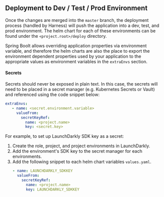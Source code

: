 ## Deployment to Dev / Test / Prod Environment

Once the changes are merged into the `master` branch, the deployment process (handled by Harness) will push the application
into a dev, test, and prod environment. The helm chart for each of these environments can be found under
the `<project.root>/deploy` directory.

Spring Boolt allows overriding application properties via environment variable, and therefore the helm charts
are also the place to export the environment dependent properties used by your application
to the appropriate values as environment variables in the `extraEnvs` section.

#### Secrets
Secrets should never be exposed in plain text. In this case, the secrets will need to be placed in a secret manager
(e.g. Kubernetes Secrets or Vault) and referenced using the code snippet below:

```yaml
extraEnvs:
   - name: <secret.environment.variable>
     valueFrom:
       secretKeyRef:
         name: <project.name>
         key: <secret.key>
```

For example, to set up LaunchDarkly SDK key as a secret:
1. Create the role, project, and project environments in LaunchDarkly.
2. Add the environment's SDK key to the secret manager for each environments.
3. Add the following snippet to each helm chart variables `values.yaml`.
   ```yaml
   - name: LAUNCHDARKLY_SDKKEY
     valueFrom:
       secretKeyRef:
         name: <project.name>
         key: LAUNCHDARKLY_SDKKEY
   ```
